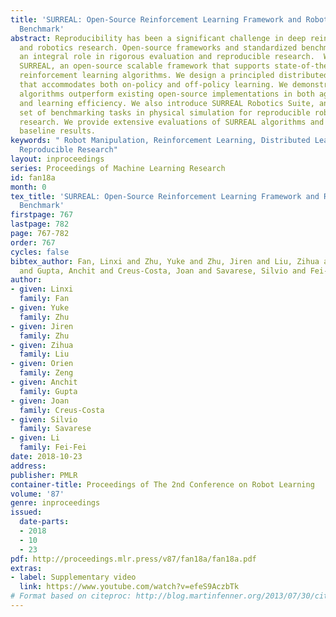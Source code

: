 ```yaml
---
title: 'SURREAL: Open-Source Reinforcement Learning Framework and Robot Manipulation
  Benchmark'
abstract: Reproducibility has been a significant challenge in deep reinforcement learning
  and robotics research. Open-source frameworks and standardized benchmarks can serve
  an integral role in rigorous evaluation and reproducible research.  We introduce
  SURREAL, an open-source scalable framework that supports state-of-the-art distributed
  reinforcement learning algorithms. We design a principled distributed learning formulation
  that accommodates both on-policy and off-policy learning. We demonstrate that SURREAL
  algorithms outperform existing open-source implementations in both agent performance
  and learning efficiency. We also introduce SURREAL Robotics Suite, an accessible
  set of benchmarking tasks in physical simulation for reproducible robot manipulation
  research. We provide extensive evaluations of SURREAL algorithms and establish strong
  baseline results.
keywords: " Robot Manipulation, Reinforcement Learning, Distributed Learning Systems,
  Reproducible Research"
layout: inproceedings
series: Proceedings of Machine Learning Research
id: fan18a
month: 0
tex_title: 'SURREAL: Open-Source Reinforcement Learning Framework and Robot Manipulation
  Benchmark'
firstpage: 767
lastpage: 782
page: 767-782
order: 767
cycles: false
bibtex_author: Fan, Linxi and Zhu, Yuke and Zhu, Jiren and Liu, Zihua and Zeng, Orien
  and Gupta, Anchit and Creus-Costa, Joan and Savarese, Silvio and Fei-Fei, Li
author:
- given: Linxi
  family: Fan
- given: Yuke
  family: Zhu
- given: Jiren
  family: Zhu
- given: Zihua
  family: Liu
- given: Orien
  family: Zeng
- given: Anchit
  family: Gupta
- given: Joan
  family: Creus-Costa
- given: Silvio
  family: Savarese
- given: Li
  family: Fei-Fei
date: 2018-10-23
address: 
publisher: PMLR
container-title: Proceedings of The 2nd Conference on Robot Learning
volume: '87'
genre: inproceedings
issued:
  date-parts:
  - 2018
  - 10
  - 23
pdf: http://proceedings.mlr.press/v87/fan18a/fan18a.pdf
extras:
- label: Supplementary video
  link: https://www.youtube.com/watch?v=efeS9AczbTk
# Format based on citeproc: http://blog.martinfenner.org/2013/07/30/citeproc-yaml-for-bibliographies/
---
```


